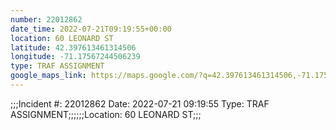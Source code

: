 ```yaml
---
number: 22012862
date_time: 2022-07-21T09:19:55+00:00
location: 60 LEONARD ST
latitude: 42.397613461314506
longitude: -71.17567244506239
type: TRAF ASSIGNMENT
google_maps_link: https://maps.google.com/?q=42.397613461314506,-71.17567244506239
---
```


;;;Incident #: 22012862  Date: 2022-07-21 09:19:55  Type: TRAF ASSIGNMENT;;;;;;Location: 60 LEONARD ST;;;
